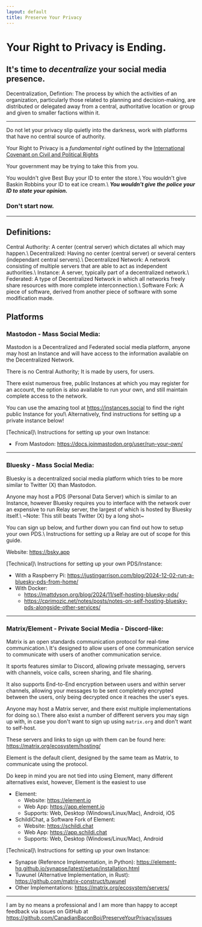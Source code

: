 ```yaml
---
layout: default
title: Preserve Your Privacy
---
```

# Your Right to Privacy is Ending.
## It's time to *decentralize* your social media presence.

Decentralization, Defintion: The process by which the activities of an organization, particularly those related to planning and decision-making, are distributed or delegated away from a central, authoritative location or group and given to smaller factions within it.

---

Do not let your privacy slip quietly into the darkness, work with platforms that have no central source of authority.

Your Right to Privacy is a *fundamental right* outlined by the [International Covenant on Civil and Political Rights](https://www.ohchr.org/en/instruments-mechanisms/instruments/international-covenant-civil-and-political-rights)

Your government may be trying to take this from you.

You wouldn't give Best Buy your ID to enter the store.\\
You wouldn't give Baskin Robbins your ID to eat ice cream.\\
***You wouldn't give the police your ID to state your opinion.***

### Don't start now.

---
## Definitions:
Central Authority: A center (central server) which dictates all which may happen.\\
Decentralized: Having no center (central server) or several centers (independant central servers).\\
Decentralized Network: A network consisting of multiple servers that are able to act as independent authorities.\\
Instance: A server, typically part of a decentralized network.\\
Federated: A type of Decentralized Network in which all networks freely share resources with more complete interconnection.\\
Software Fork: A piece of software, derived from another piece of software with some modification made.

## Platforms
### Mastodon - Mass Social Media:
Mastodon is a Decentralized and Federated social media platform, anyone may host an Instance and will have access to the information available on the Decentralized Network.

There is no Central Authority; It is made by users, for users.

There exist numerous free, public Instances at which you may register for an account, the option is also available to run your own, and still maintain complete access to the network.

You can use the amazing tool at <https://instances.social> to find the right public Instance for you!\\
Alternatively, find instructions for setting up a private instance below!

[Technical]\\
Instructions for setting up your own Instance:
- From Mastodon: <https://docs.joinmastodon.org/user/run-your-own/>

---
### Bluesky - Mass Social Media:
Bluesky is a decentralized social media platform which tries to be more similar to Twitter (X) than Mastodon.

Anyone may host a PDS (Personal Data Server) which is similar to an Instance, however Bluesky requires you to interface with the network over an expensive to run Relay server, the largest of which is hosted by Bluesky itself.\\
~Note: This still beats Twitter (X) by a long shot~

You can sign up below, and further down you can find out how to setup your own PDS.\\
Instructions for setting up a Relay are out of scope for this guide.

Website: <https://bsky.app>

[Technical]\\
Instructions for setting up your own PDS/Instance:
- With a Raspberry Pi: <https://justingarrison.com/blog/2024-12-02-run-a-bluesky-pds-from-home/>
- With Docker:
	- <https://mattdyson.org/blog/2024/11/self-hosting-bluesky-pds/>
	- <https://cprimozic.net/notes/posts/notes-on-self-hosting-bluesky-pds-alongside-other-services/>

---
### Matrix/Element - Private Social Media - Discord-like:
Matrix is an open standards communication protocol for real-time communication.\\
It's designed to allow users of one communication service to communicate with users of another communication service.

It sports features similar to Discord, allowing private messaging, servers with channels, voice calls, screen sharing, and file sharing.

It also supports End-to-End encryption between users and within server channels, allowing your messages to be sent completely encrypted between the users, only being decrypted once it reaches the user's eyes.

Anyone may host a Matrix server, and there exist multiple implementations for doing so.\\
There also exist a number of different servers you may sign up with, in case you don't want to sign up using `matrix.org` and don't want to self-host.

These servers and links to sign up with them can be found here: <https://matrix.org/ecosystem/hosting/>

Element is the default client, designed by the same team as Matrix, to communicate using the protocol.

Do keep in mind you are not tied into using Element, many different alternatives exist, however, Element is the easiest to use

- Element:
	- Website: <https://element.io>
	- Web App: <https://app.element.io>
	- Supports: Web, Desktop (Windows/Linux/Mac), Android, iOS
- SchildiChat, a Software Fork of Element:
	- Website: <https://schildi.chat>
	- Web App: <https://app.schildi.chat>
	- Supports: Web, Desktop (Windows/Linux/Mac), Android

[Technical]\\
Instructions for setting up your own Instance: 
- Synapse (Reference Implementation, in Python): <https://element-hq.github.io/synapse/latest/setup/installation.html>
- Tuwunel (Alternative Implementation, in Rust): <https://github.com/matrix-construct/tuwunel>
- Other Implementations: <https://matrix.org/ecosystem/servers/>

---

I am by no means a professional and I am more than happy to accept feedback via issues on GitHub at <https://github.com/CanadianBaconBoi/PreserveYourPrivacy/issues>
